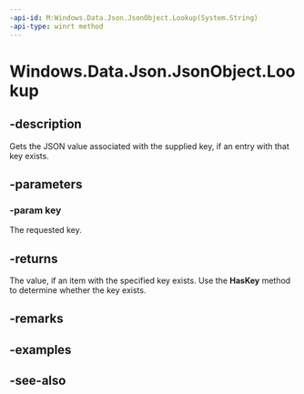 ----api-id: M:Windows.Data.Json.JsonObject.Lookup(System.String)
-api-type: winrt method
---<!-- Method syntaxpublic Windows.Data.Json.IJsonValue Lookup(System.String key)--># Windows.Data.Json.JsonObject.Lookup## -descriptionGets the JSON value associated with the supplied key, if an entry with that key exists.## -parameters### -param keyThe requested key.## -returnsThe value, if an item with the specified key exists. Use the **HasKey** method to determine whether the key exists.## -remarks## -examples## -see-also
